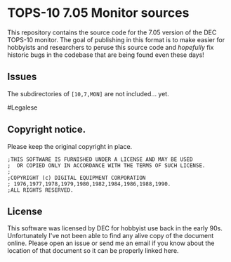 # TOPS-10 7.05 Monitor sources

This repository contains the source code for the 7.05 version of the DEC TOPS-10 monitor. The goal of publishing in this format is to make easier for hobbyists and researchers to peruse this source code and *hopefully* fix historic bugs in the codebase that are being found even these days!

## Issues

The subdirectories of ```[10,7,MON]``` are not included... yet.

#Legalese
## Copyright notice.

Please keep the original copyright in place.

```
;THIS SOFTWARE IS FURNISHED UNDER A LICENSE AND MAY BE USED
;  OR COPIED ONLY IN ACCORDANCE WITH THE TERMS OF SUCH LICENSE.
;
;COPYRIGHT (c) DIGITAL EQUIPMENT CORPORATION
; 1976,1977,1978,1979,1980,1982,1984,1986,1988,1990.
;ALL RIGHTS RESERVED.
```

## License

This software was licensed by DEC for hobbyist use back in the early 90s. Unfortunately I've not been able to find any alive copy of the document online. Please open an issue or send me an email if you know about the location of that document so it can be properly linked here.

